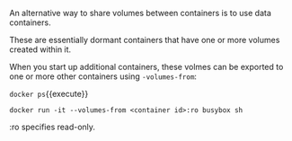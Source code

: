 An alternative way to share volumes between containers is to use data containers.

These are essentially dormant containers that have one or more volumes created within it.

When you start up additional containers, these volmes can be exported to one or more other containers using `-volumes-from`:

`docker ps`{{execute}}

`docker run -it --volumes-from <container id>:ro busybox sh`

:ro specifies read-only.
